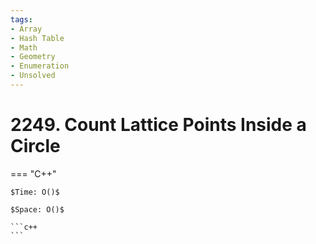 ```yaml
---
tags:
- Array
- Hash Table
- Math
- Geometry
- Enumeration
- Unsolved
---
```



# 2249. Count Lattice Points Inside a Circle

=== "C++"

    $Time: O()$

    $Space: O()$

    ```c++
    ```